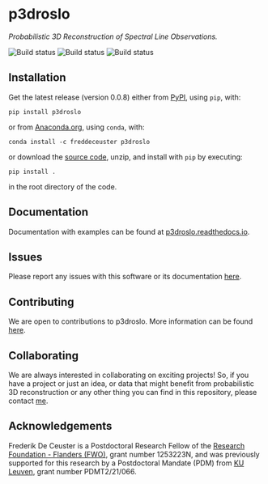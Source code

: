 # p3droslo

_Probabilistic 3D Reconstruction of Spectral Line Observations._


![Build status](https://github.com/Magritte-code/p3droslo/actions/workflows/build-and-test.yaml/badge.svg)
![Build status](https://github.com/Magritte-code/p3droslo/actions/workflows/upload-to-pypi.yaml/badge.svg)
![Build status](https://github.com/Magritte-code/p3droslo/actions/workflows/upload-to-anaconda.yaml/badge.svg)


## Installation

Get the latest release (version 0.0.8) either from [PyPI](https://pypi.org/project/p3droslo/), using `pip`, with:
```
pip install p3droslo
```
or from [Anaconda.org](https://anaconda.org/FredDeCeuster/p3droslo), using `conda`, with:
```
conda install -c freddeceuster p3droslo 
```
or download the [source code](https://github.com/Magritte-code/p3droslo/archive/refs/heads/main.zip), unzip, and install with `pip` by executing:
```
pip install .
```
in the root directory of the code.


## Documentation

Documentation with examples can be found at [p3droslo.readthedocs.io](https://p3droslo.readthedocs.io/en/latest/).


## Issues

Please report any issues with this software or its documentation [here](https://github.com/Magritte-code/p3droslo/issues).


## Contributing

We are open to contributions to p3droslo. More information can be found [here](https://github.com/Magritte-code/p3droslo/blob/main/CONTRIBUTING.md).


## Collaborating

We are always interested in collaborating on exciting projects! So, if you have a project or just an idea, or data that might benefit from probabilistic 3D reconstruction or any other thing you can find in this repository, please contact [me](https://freddeceuster.github.io).


## Acknowledgements

Frederik De Ceuster is a Postdoctoral Research Fellow of the [Research Foundation - Flanders (FWO)](https://www.fwo.be/en/), grant number 1253223N, and was previously supported for this research by a Postdoctoral Mandate (PDM) from [KU Leuven](https://www.kuleuven.be/english/kuleuven/index.html), grant number PDMT2/21/066.